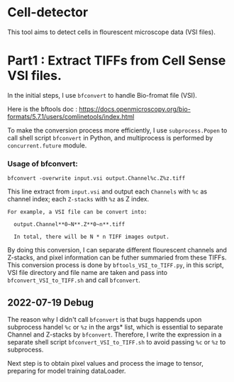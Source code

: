# Cell-detector
This tool aims to detect cells in flourescent microscope data (VSI files).

# Part1 : Extract TIFFs from Cell Sense VSI files.

In the initial steps, I use `bfconvert` to handle Bio-fromat file (VSI).

Here is the bftools doc : https://docs.openmicroscopy.org/bio-formats/5.7.1/users/comlinetools/index.html

To make the conversion process more efficiently, I use `subprocess.Popen` to call shell script `bfconvert` in Python, and multiprocess is performed by `concurrent.future` module.

### Usage of bfconvert:

`bfconvert -overwrite input.vsi output.Channel%c.Z%z.tiff`

This line extract from `input.vsi` and output each `Channels` with `%c` as channel index; each `Z-stacks` with `%z` as Z index.

```
For example, a VSI file can be convert into: 
  
  output.Channel**0~N**.Z**0~n**.tiff 
  
  In total, there will be N * n TIFF images output.
```

By doing this conversion, I can separate different flourescent channels and Z-stacks, and pixel information can be futher summaried from these TIFFs. This conversion process is done by `bftools_VSI_to_TIFF.py`, in this script, VSI file directory and file name are taken and pass into `bfconvert_VSI_to_TIFF.sh` and call `bfconvert`.

## 2022-07-19 Debug

The reason why I didn't call `bfconvert` is that bugs happends upon subprocess handel `%c` or `%z` in the args* list, which is essential to separate Channel and Z-stacks by `bfconvert`. Therefore, I write the expression in a separate shell script `bfconvert_VSI_to_TIFF.sh` to avoid passing `%c` or `%z` to subprocess.

Next step is to obtain pixel values and process the image to tensor, preparing for model training dataLoader.

